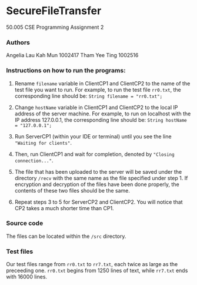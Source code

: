 # SecureFileTransfer
50.005 CSE Programming Assignment 2

### Authors
Angelia Lau Kah Mun 1002417
Tham Yee Ting 1002516

### Instructions on how to run the programs:
1. Rename `filename` variable in ClientCP1 and ClientCP2 to the name of the test file you want to run. For example, to run the test file `rr0.txt`, the corresponding line should be:
```String filename = "rr0.txt";```

2. Change `hostName` variable in ClientCP1 and ClientCP2 to the local IP address of the server machine. For example, to run on localhost with the IP address 127.0.0.1, the corresponding line should be:
```String hostName = "127.0.0.1";```

3. Run ServerCP1 (within your IDE or terminal) until you see the line `"Waiting for clients"`.
4. Then, run ClientCP1 and wait for completion, denoted by `"Closing connection..."`.
5. The file that has been uploaded to the server will be saved under the directory `/recv` with the same name as the file specified under step 1. If encryption and decryption of the files have been done properly, the contents of these two files should be the same. 
6. Repeat steps 3 to 5 for ServerCP2 and ClientCP2. You will notice that CP2 takes a much shorter time than CP1.

### Source code
The files can be located within the `/src` directory. 

### Test files
Our test files range from `rr0.txt` to `rr7.txt`, each twice as large as the preceeding one. `rr0.txt` begins from 1250 lines of text, while `rr7.txt` ends with 16000 lines. 
